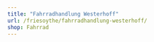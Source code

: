 ```yaml
---
title: "Fahrradhandlung Westerhoff"
url: /friesoythe/fahrradhandlung-westerhoff/
shop: Fahrrad
---
```

